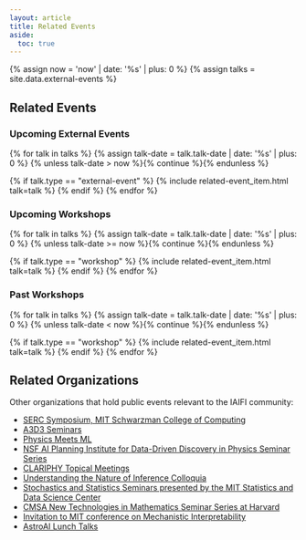 ```yaml
---
layout: article
title: Related Events
aside:
  toc: true
---
```


{% assign now = 'now' | date: '%s' | plus: 0 %}
{% assign talks = site.data.external-events %}

## Related Events

### Upcoming External Events

{% for talk in talks %}
  {% assign talk-date = talk.talk-date | date: '%s' | plus: 0 %}
  {% unless talk-date > now %}{% continue %}{% endunless %}

  {% if talk.type == "external-event" %}
  {% include related-event_item.html talk=talk %}
  {% endif %}
{% endfor %}

### Upcoming Workshops

{% for talk in talks %}
  {% assign talk-date = talk.talk-date | date: '%s' | plus: 0 %}
  {% unless talk-date >= now %}{% continue %}{% endunless %}

  {% if talk.type == "workshop" %}
  {% include related-event_item.html talk=talk %}
  {% endif %}
{% endfor %}

### Past Workshops

{% for talk in talks %}
  {% assign talk-date = talk.talk-date | date: '%s' | plus: 0 %}
  {% unless talk-date < now %}{% continue %}{% endunless %}

  {% if talk.type == "workshop" %}
  {% include related-event_item.html talk=talk %}
  {% endif %}
{% endfor %}

## Related Organizations

Other organizations that hold public events relevant to the IAIFI community:

  * [SERC Symposium, MIT Schwarzman College of Computing](https://computing.mit.edu/cross-cutting/social-and-ethical-responsibilities-of-computing/serc-symposium/?mc_cid=890e6a3190&mc_eid=918e0bd2e4)
  * [A3D3 Seminars](https://indico.cern.ch/category/14431/)
  * [Physics Meets ML](http://www.physicsmeetsml.org/)
  * [NSF AI Planning Institute for Data-Driven Discovery in Physics Seminar Series](https://www.cmu.edu/ai-physics-institute/events/index.html)
  * [CLARIPHY Topical Meetings](https://clariphy.org/topical.html)
  * [Understanding the Nature of Inference Colloquia](https://inferenceproject.yale.edu/colloquium-series)
  * [Stochastics and Statistics Seminars presented by the MIT Statistics and Data Science Center](https://stat.mit.edu/seminars/)
  * [CMSA New Technologies in Mathematics Seminar Series at Harvard](https://cmsa.fas.harvard.edu/tech-in-math/)
  * [Invitation to MIT conference on Mechanistic Interpretability](https://docs.google.com/forms/d/e/1FAIpQLSflee__rtDzXkHMSd-iCD873QhcCp4Dr0ysw7QlIy4vYzdnzA/viewform)
  * [AstroAI Lunch Talks](https://astroai.cfa.harvard.edu/events/)

